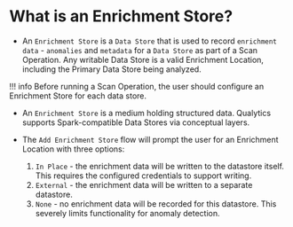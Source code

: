 # What is an Enrichment Store?

* An `Enrichment Store` is a `Data Store` that is used to record `enrichment data` - `anomalies` and `metadata` for a `Data Store` as part of a Scan Operation. Any writable Data Store is a valid Enrichment Location, including the Primary Data Store being analyzed.

!!! info
    Before running a Scan Operation, the user should configure an Enrichment Store for each data store.

*  An `Enrichment Store` is a medium holding structured data. Qualytics supports Spark-compatible Data Stores via conceptual layers.

* The `Add Enrichment Store` flow will prompt the user for an Enrichment Location with three options:

    1. `In Place` - the enrichment data will be written to the datastore itself. This requires the configured credentials to support writing.
    2. `External` - the enrichment data will be written to a separate datastore. 
    3. `None` - no enrichment data will be recorded for this datastore. This severely limits functionality for anomaly detection.
